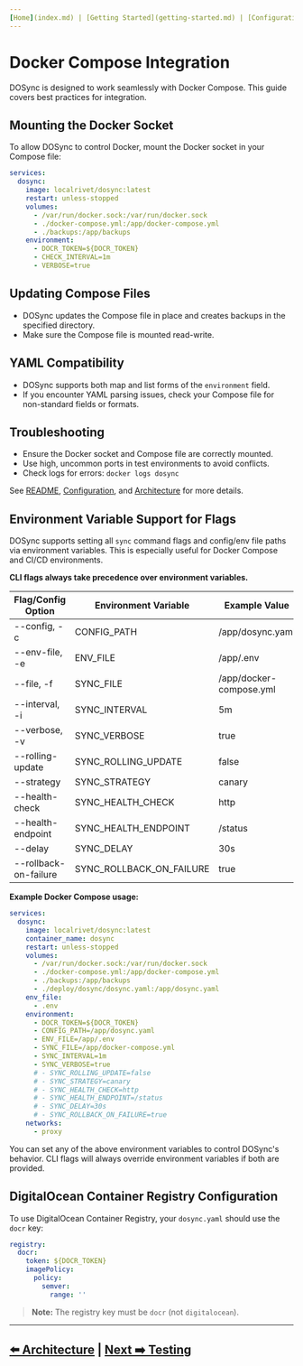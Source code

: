 ```yaml
---
[Home](index.md) | [Getting Started](getting-started.md) | [Configuration](configuration.md) | [Usage](usage.md) | [Architecture](architecture.md) | [Docker Compose](docker-compose.md) | [Testing](testing.md) | [FAQ](faq.md) | [Contributing](contributing.md) | [Rules](rules.md)
---
```


# Docker Compose Integration

DOSync is designed to work seamlessly with Docker Compose. This guide covers best practices for integration.

## Mounting the Docker Socket

To allow DOSync to control Docker, mount the Docker socket in your Compose file:

```yaml
services:
  dosync:
    image: localrivet/dosync:latest
    restart: unless-stopped
    volumes:
      - /var/run/docker.sock:/var/run/docker.sock
      - ./docker-compose.yml:/app/docker-compose.yml
      - ./backups:/app/backups
    environment:
      - DOCR_TOKEN=${DOCR_TOKEN}
      - CHECK_INTERVAL=1m
      - VERBOSE=true
```

## Updating Compose Files

- DOSync updates the Compose file in place and creates backups in the specified directory.
- Make sure the Compose file is mounted read-write.

## YAML Compatibility

- DOSync supports both map and list forms of the `environment` field.
- If you encounter YAML parsing issues, check your Compose file for non-standard fields or formats.

## Troubleshooting

- Ensure the Docker socket and Compose file are correctly mounted.
- Use high, uncommon ports in test environments to avoid conflicts.
- Check logs for errors: `docker logs dosync`

See [README](../README.md), [Configuration](configuration.md), and [Architecture](architecture.md) for more details.

## Environment Variable Support for Flags

DOSync supports setting all `sync` command flags and config/env file paths via environment variables. This is especially useful for Docker Compose and CI/CD environments.

**CLI flags always take precedence over environment variables.**

| Flag/Config Option    | Environment Variable     | Example Value           |
| --------------------- | ------------------------ | ----------------------- |
| --config, -c          | CONFIG_PATH              | /app/dosync.yaml        |
| --env-file, -e        | ENV_FILE                 | /app/.env               |
| --file, -f            | SYNC_FILE                | /app/docker-compose.yml |
| --interval, -i        | SYNC_INTERVAL            | 5m                      |
| --verbose, -v         | SYNC_VERBOSE             | true                    |
| --rolling-update      | SYNC_ROLLING_UPDATE      | false                   |
| --strategy            | SYNC_STRATEGY            | canary                  |
| --health-check        | SYNC_HEALTH_CHECK        | http                    |
| --health-endpoint     | SYNC_HEALTH_ENDPOINT     | /status                 |
| --delay               | SYNC_DELAY               | 30s                     |
| --rollback-on-failure | SYNC_ROLLBACK_ON_FAILURE | true                    |

**Example Docker Compose usage:**

```yaml
services:
  dosync:
    image: localrivet/dosync:latest
    container_name: dosync
    restart: unless-stopped
    volumes:
      - /var/run/docker.sock:/var/run/docker.sock
      - ./docker-compose.yml:/app/docker-compose.yml
      - ./backups:/app/backups
      - ./deploy/dosync/dosync.yaml:/app/dosync.yaml
    env_file:
      - .env
    environment:
      - DOCR_TOKEN=${DOCR_TOKEN}
      - CONFIG_PATH=/app/dosync.yaml
      - ENV_FILE=/app/.env
      - SYNC_FILE=/app/docker-compose.yml
      - SYNC_INTERVAL=1m
      - SYNC_VERBOSE=true
      # - SYNC_ROLLING_UPDATE=false
      # - SYNC_STRATEGY=canary
      # - SYNC_HEALTH_CHECK=http
      # - SYNC_HEALTH_ENDPOINT=/status
      # - SYNC_DELAY=30s
      # - SYNC_ROLLBACK_ON_FAILURE=true
    networks:
      - proxy
```

You can set any of the above environment variables to control DOSync's behavior. CLI flags will always override environment variables if both are provided.

## DigitalOcean Container Registry Configuration

To use DigitalOcean Container Registry, your `dosync.yaml` should use the `docr` key:

```yaml
registry:
  docr:
    token: ${DOCR_TOKEN}
    imagePolicy:
      policy:
        semver:
          range: ''
```

> **Note:** The registry key must be `docr` (not `digitalocean`).

---

## [⬅️ Architecture](architecture.md) | [Next ➡️ Testing](testing.md)
